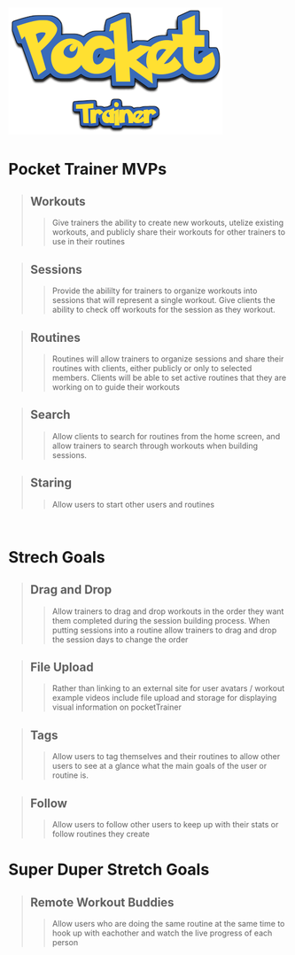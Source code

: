 ## [![PocketTrainer](../Pocket.png)](https://github.com/tamagrijr/pocketTrainer)

# Pocket Trainer MVPs

> ## Workouts
  >> Give trainers the ability to create new workouts, utelize  existing workouts, and publicly share their workouts for other trainers to use in their routines

> ## Sessions
  >> Provide the abililty for trainers to organize workouts into sessions that will represent a single workout. Give clients the ability to check off workouts for the session as they workout.

> ## Routines
  >> Routines will allow trainers to organize sessions and share their routines with clients, either publicly or only to selected members. Clients will be able to set active routines that they are working on to guide their workouts

> ## Search
  >> Allow clients to search for routines from the home screen, and allow trainers to search through workouts when building sessions.

  > ## Staring
  >> Allow users to start other users and routines

</br>

# Strech Goals

> ## Drag and Drop
  >> Allow trainers to drag and drop workouts in the order they want them completed during the session building process. When putting sessions into a routine allow trainers to drag and drop the session days to change the order

> ## File Upload
  >> Rather than linking to an external site for user avatars / workout example videos include file upload and storage for displaying visual information on pocketTrainer

> ## Tags
 >> Allow users to tag themselves and their routines to allow other users to see at a glance what the main goals of the user or routine is.

> ## Follow
  >> Allow users to follow other users to keep up with their stats or follow routines they create

# Super Duper Stretch Goals

> ## Remote Workout Buddies
  >> Allow users who are doing the same routine at the same time to hook up with eachother and watch the live progress of each person
